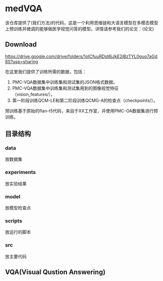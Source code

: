 # medVQA
该仓库提供了(我们方法)的代码，这是一个利用思维链和大语言模型在多模态模型上预训练并微调的能够做医学视觉问答的模型。详情请参考我们的论文：(论文)
## Download
https://drive.google.com/drive/folders/1oICfuuRDst6jJkE2jBzTYL0guo7aGd8S?usp=sharing

在这里我们提供了训练所需的数据，包括：

1. PMC-VQA数据集中训练集和测试集的JSON格式数据。
2. PMC-VQA数据集中训练集和测试集用到的图像视觉特征（vision_features/）。
3. 第一阶段训练QCM-LE和第二阶段训练QCMG-A的检查点（checkpoints/）。

预训练基于原始的flan-t5代码，来自于XX工作室，并使用PMC-OA数据集进行预训练。

## 目录结构
### data
放数据集
### experiments
放实验结果
### model
放模型检查点
### scripts
放运行的脚本
### src
放主要代码

## VQA(Visual Qustion Answering)

